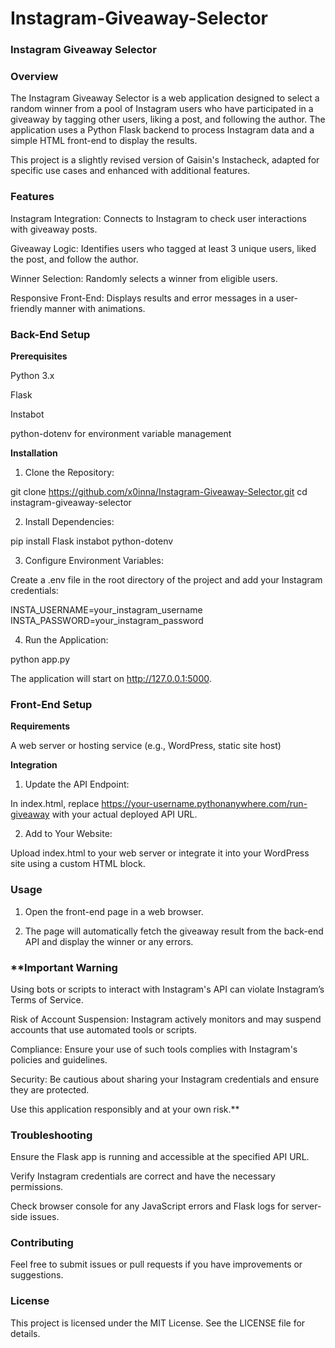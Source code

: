 # Instagram-Giveaway-Selector

### Instagram Giveaway Selector

### Overview

The Instagram Giveaway Selector is a web application designed to select a random winner from a pool of Instagram users who have participated in a giveaway by tagging other users, liking a post, and following the author. The application uses a Python Flask backend to process Instagram data and a simple HTML front-end to display the results.

This project is a slightly revised version of Gaisin's Instacheck, adapted for specific use cases and enhanced with additional features.

### Features

Instagram Integration: Connects to Instagram to check user interactions with giveaway posts.

Giveaway Logic: Identifies users who tagged at least 3 unique users, liked the post, and follow the author.

Winner Selection: Randomly selects a winner from eligible users.

Responsive Front-End: Displays results and error messages in a user-friendly manner with animations.


### Back-End Setup

**Prerequisites**

Python 3.x

Flask

Instabot

python-dotenv for environment variable management


**Installation**

1. Clone the Repository:

git clone https://github.com/x0inna/Instagram-Giveaway-Selector.git
cd instagram-giveaway-selector


2. Install Dependencies:

pip install Flask instabot python-dotenv


3. Configure Environment Variables:

Create a .env file in the root directory of the project and add your Instagram credentials:

INSTA_USERNAME=your_instagram_username
INSTA_PASSWORD=your_instagram_password


4. Run the Application:

python app.py

The application will start on http://127.0.0.1:5000.



### Front-End Setup

**Requirements**

A web server or hosting service (e.g., WordPress, static site host)


**Integration**

1. Update the API Endpoint:

In index.html, replace https://your-username.pythonanywhere.com/run-giveaway with your actual deployed API URL.


2. Add to Your Website:

Upload index.html to your web server or integrate it into your WordPress site using a custom HTML block.




### Usage

1. Open the front-end page in a web browser.


2. The page will automatically fetch the giveaway result from the back-end API and display the winner or any errors.



### **Important Warning

Using bots or scripts to interact with Instagram's API can violate Instagram’s Terms of Service.

Risk of Account Suspension: Instagram actively monitors and may suspend accounts that use automated tools or scripts.

Compliance: Ensure your use of such tools complies with Instagram's policies and guidelines.

Security: Be cautious about sharing your Instagram credentials and ensure they are protected.


Use this application responsibly and at your own risk.**

### Troubleshooting

Ensure the Flask app is running and accessible at the specified API URL.

Verify Instagram credentials are correct and have the necessary permissions.

Check browser console for any JavaScript errors and Flask logs for server-side issues.


### Contributing

Feel free to submit issues or pull requests if you have improvements or suggestions.

### License

This project is licensed under the MIT License. See the LICENSE file for details.
